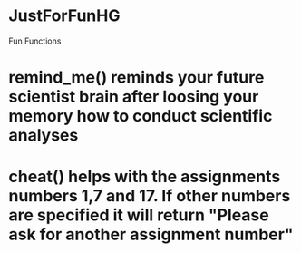 # JustForFunHG
Fun Functions

# remind_me() reminds your future scientist brain after loosing your memory how to conduct scientific analyses

# cheat() helps with the assignments numbers 1,7 and 17. If other numbers are specified it will return "Please ask for another assignment number"















